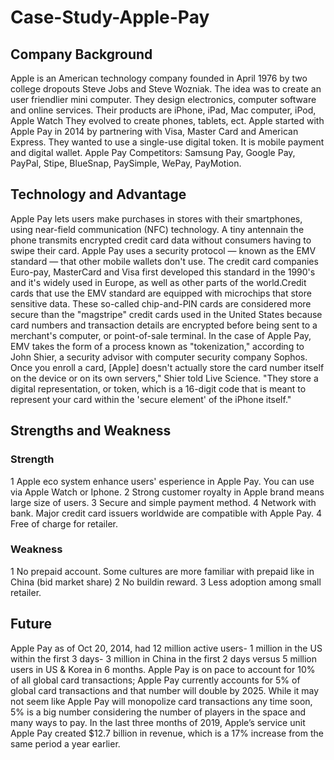 # Case-Study-Apple-Pay
## Company Background
Apple is an American technology company founded in April 1976 by two college dropouts Steve Jobs and Steve Wozniak. The idea was to create an user friendlier mini computer. They design electronics, computer software and online services. Their products are iPhone, iPad, Mac computer, iPod, Apple Watch They evolved to create phones, tablets, ect. 
Apple started with Apple Pay in 2014 by partnering with Visa, Master Card and American Express. They wanted to use a single-use digital token. It is mobile payment and digital wallet. 
Apple Pay Competitors: Samsung Pay, Google Pay, PayPal, Stipe, BlueSnap, PaySimple, WePay, PayMotion.
## Technology and Advantage
 Apple Pay lets users make purchases in stores with their smartphones, using near-field communication (NFC) technology. A tiny antennain the phone transmits encrypted credit card data without consumers having to swipe their card. Apple Pay uses a security protocol — known as the EMV standard — that other mobile wallets don't use. The credit card companies Euro-pay, MasterCard and Visa first developed this standard in the 1990's and it's widely used in Europe, as well as other parts of the world.Credit cards that use the EMV standard are equipped with microchips that store sensitive data. These so-called chip-and-PIN cards are considered more secure than the "magstripe" credit cards used in the United States because card numbers and transaction details are encrypted before being sent to a merchant's computer, or point-of-sale terminal.
In the case of Apple Pay, EMV takes the form of a process known as "tokenization," according to John Shier, a security advisor with computer security company Sophos. Once you enroll a card, [Apple] doesn't actually store the card number itself on the device or on its own servers," Shier told Live Science. "They store a digital representation, or token, which is a 16-digit code that is meant to represent your card within the 'secure element' of the iPhone itself."
## Strengths and Weakness
### Strength 
1 Apple eco system enhance users' esperience in Apple Pay. You can use via Apple Watch or Iphone. 
2 Strong customer royalty in Apple brand means large size of users.
3 Secure and simple payment method.
4 Network with bank. Major credit card issuers worldwide are compatible with Apple Pay.
4 Free of charge for retailer.
### Weakness
1 No prepaid account. Some cultures are more familiar with prepaid like in China (bid market share)
2 No buildin reward.
3 Less adoption among small retailer.
## Future
Apple Pay as of Oct 20, 2014, had 12 million active users- 1 million in the US within the first 3 days- 3 million in China in the first 2 days versus 5 million users in US & Korea in 6 months. Apple Pay is on pace to account for 10% of all global card transactions; Apple Pay currently accounts for 5% of global card transactions and that number will double by 2025.
While it may not seem like Apple Pay will monopolize card transactions any time soon, 5% is a big number considering the number of players in the space and many ways to pay. In the last three months of 2019, Apple’s service unit Apple Pay created $12.7 billion in revenue, which is a 17% increase from the same period a year earlier.